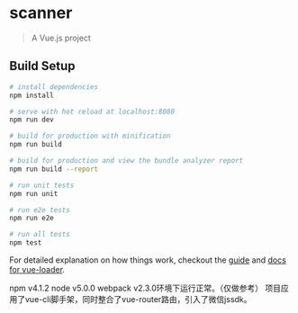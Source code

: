 # scanner

> A Vue.js project

## Build Setup

``` bash
# install dependencies
npm install

# serve with hot reload at localhost:8080
npm run dev

# build for production with minification
npm run build

# build for production and view the bundle analyzer report
npm run build --report

# run unit tests
npm run unit

# run e2e tests
npm run e2e

# run all tests
npm test
```

For detailed explanation on how things work, checkout the [guide](http://vuejs-templates.github.io/webpack/) and [docs for vue-loader](http://vuejs.github.io/vue-loader).

npm v4.1.2    node v5.0.0   webpack v2.3.0环境下运行正常。（仅做参考）
项目应用了vue-cli脚手架，同时整合了vue-router路由，引入了微信jssdk。

